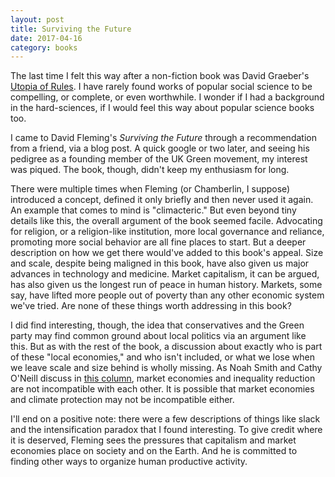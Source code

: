 ```yaml
---
layout: post
title: Surviving the Future 
date: 2017-04-16
category: books
---
```


The last time I felt this way after a non-fiction book was David Graeber's <a href="https://www.goodreads.com/review/show/1587768540?book_show_action=false&from_review_page=1">Utopia of Rules</a>. I have rarely found works of popular social science to be compelling, or complete, or even worthwhile. I wonder if I had a background in the hard-sciences, if I would feel this way about popular science books too.

I came to David Fleming's <em>Surviving the Future</em> through a recommendation from a friend, via a blog post. A quick google or two later, and seeing his pedigree as a founding member of the UK Green movement, my interest was piqued. The book, though, didn't keep my enthusiasm for long. 

There were multiple times when Fleming (or Chamberlin, I suppose) introduced a concept, defined it only briefly and then never used it again. An example that comes to mind is "climacteric." But even beyond tiny details like this, the overall argument of the book seemed facile. Advocating for religion, or a religion-like institution, more local governance and reliance, promoting more social behavior are all fine places to start. But a deeper description on how we get there would've added to this book's appeal. Size and scale, despite being maligned in this book, have also given us major advances in technology and medicine. Market capitalism, it can be argued, has also given us the longest run of peace in human history. Markets, some say, have lifted more people out of poverty than any other economic system we've tried. Are none of these things worth addressing in this book?

I did find interesting, though, the idea that conservatives and the Green party may find common ground about local politics via an argument like this. But as with the rest of the book, a discussion about exactly who is part of these "local economies," and who isn't included, or what we lose when we leave scale and size behind is wholly missing. As Noah Smith and Cathy O'Neill discuss in <a href="https://www.bloomberg.com/view/articles/2017-04-12/debating-whether-capitalism-shrinks-inequality">this column</a>, market economies and inequality reduction are not incompatible with each other. It is possible that market economies and climate protection may not be incompatible either.

I'll end on a positive note: there were a few descriptions of things like slack and the intensification paradox that I found interesting. To give credit where it is deserved, Fleming sees the pressures that capitalism and market economies place on society and on the Earth. And he is committed to finding other ways to organize human productive activity. 